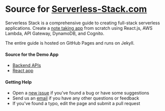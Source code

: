 # Source for [Serverless-Stack.com](http://serverless-stack.com)

Serverless Stack is a comprehensive guide to creating full-stack serverless applications.  Create a [note taking app](https://demo.serverless-stack.com) from scratch using React.js, AWS Lambda, API Gateway, DynamoDB, and Cognito.

The entire guide is hosted on GitHub Pages and runs on Jekyll.

#### Source for the Demo App

- [Backend APIs](https://github.com/AnomalyInnovations/serverless-stack-demo-api)
- [React app](https://github.com/AnomalyInnovations/serverless-stack-demo-client)

#### Getting Help

- Open a [new issue](https://github.com/AnomalyInnovations/serverless-stack-com/issues/new) if you've found a bug or have some suggestions
- Send us an [email](mailto:contact@anoma.ly) if you have any other questions or feedback
- If you've found a typo, edit the page and submit a pull request

